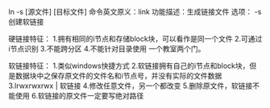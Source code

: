 ln -s [源文件] [目标文件]
命令英文原义：link
功能描述：生成链接文件
选项： -s 创建软链接




硬链接特征：
1.拥有相同的i节点和存储block块，可以看作是同一个文件
2.可通过i节点识别
3.不能跨分区
4.不能针对目录使用
一个教室两个门。

软链接特征：
1.类似windows快捷方式
2.软链接拥有自己的i节点和block块，但是数据块中之保存原文件的文件名和i节点号，并没有实际的文件数据
3.lrwxrwxrwx | 软链接
4.修改任意文件，另一个都改变
5.删除原文件，软链接不能使用
6.软链接的原文件一定要写绝对路径





